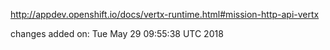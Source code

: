 http://appdev.openshift.io/docs/vertx-runtime.html#mission-http-api-vertx

 
 changes added on: Tue May 29 09:55:38 UTC 2018
